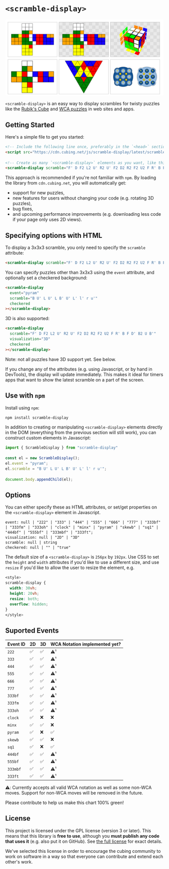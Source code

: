 # `<scramble-display>`

<img alt="Scramble demo" src="./screenshot.png" width="768">

`<scramble-display>` is an easy way to display scrambles for twisty puzzles like the [Rubik's Cube](https://en.wikipedia.org/wiki/Rubik%27s_Cube) and [WCA puzzles](https://www.worldcubeassociation.org/) in web sites and apps.

## Getting Started

Here's a simple file to get you started:

```html
<!-- Include the following line once, preferably in the `<head>` section. -->
<script src="https://cdn.cubing.net/js/scramble-display/latest/scramble-display.browser.js"></script>

<!-- Create as many `<scramble-display>` elements as you want, like this. -->
<scramble-display scramble="F' D F2 L2 U' R2 U' F2 D2 R2 F2 U2 F R' B F D' B2 U B'"></scramble-display>
```

This approach is recommended if you're not familiar with `npm`. By loading the library from `cdn.cubing.net`, you will automatically get:

- support for new puzzles,
- new features for users without changing your code (e.g. rotating 3D puzzles),
- bug fixes,
- and upcoming performance improvements (e.g. downloading less code if your page only uses 2D views).

## Specifying options with HTML

To display a 3x3x3 scramble, you only need to specify the `scramble` attribute:

```html
<scramble-display scramble="F' D F2 L2 U' R2 U' F2 D2 R2 F2 U2 F R' B F D' B2 U B'"></scramble-display>
```

You can specify puzzles other than 3x3x3 using the `event` attribute, and optionally set a checkered background:

```html
<scramble-display 
  event="pyram"
  scramble="B U' L U' L B' U' L' l' r u'"
  checkered
></scramble-display>
```

3D is also supported:

```html
<scramble-display
  scramble="F' D F2 L2 U' R2 U' F2 D2 R2 F2 U2 F R' B F D' B2 U B'"
  visualization="3D"
  checkered
></scramble-display>
```

Note: not all puzzles have 3D support yet. See below.

If you change any of the attributes (e.g. using Javascript, or by hand in DevTools), the display will update immediately. This makes it ideal for timers apps that want to show the latest scramble on a part of the screen.

## Use with `npm`

Install using `npm`:

```console
npm install scramble-display
```

In addition to creating or manipulating `<scramble-display>` elements directly in the DOM (everything from the previous section will still work), you can construct custom elements in Javascript:

```js
import { ScrambleDisplay } from "scramble-display"

const el = new ScrambleDisplay();
el.event = "pyram";
el.scramble = "B U' L U' L B' U' L' l' r u'";

document.body.appendChild(el);
```

## Options

You can either specify these as HTML attributes, or set/get properties on the `<scramble-display>` element in Javascript.

```
event: null | "222" | "333" | "444" | "555" | "666" | "777" | "333bf" | "333fm" | "333oh" | "clock" | "minx" | "pyram" | "skewb" | "sq1" | "444bf" | "555bf" | "333mbf" | "333ft";
visualization: null | "2D" | "3D"
scramble: null | string
checkered: null | "" | "true"
```

The default size of a `<scramble-display>` is `256px` by `192px`. Use CSS to set the `height` and `width` attributes if you'd like to use a different size, and use `resize` if you'd like to allow the user to resize the element, e.g.

```css
<style>
scramble-display {
  width: 30vh;
  height: 20vh;
  resize: both;
  overflow: hidden;
}
</style>
```

## Suported Events

| Event ID | 2D | 3D | WCA Notation implemented yet? |
| -| -| -| -|
| `222` | ✅ | ✅ | ⚠️¹ |
| `333` | ✅ | ✅ | ⚠️¹ |
| `444` | ✅ | ✅ | ⚠️¹ |
| `555` | ✅ | ✅ | ⚠️¹ |
| `666` | ✅ | ✅ | ⚠️¹ |
| `777` | ✅ | ✅ | ⚠️¹ |
| `333bf` | ✅ | ✅ | ⚠️¹ |
| `333fm` | ✅ | ✅ | ⚠️¹ |
| `333oh` | ✅ | ✅ | ⚠️¹ |
| `clock` | ✅ | ❌ | ❌ |
| `minx` | ✅ | ✅ | ❌ |
| `pyram` | ✅ | ❌ | ✅ |
| `skewb` | ✅ | ✅ | ❌ |
| `sq1` | ✅ | ❌ | ✅ |
| `444bf` | ✅ | ✅ | ⚠¹ |
| `555bf` | ✅ | ✅ | ⚠️¹ |
| `333mbf` | ✅ | ✅ | ⚠️¹ |
| `333ft` | ✅ | ✅ | ⚠️¹ |

⚠️: Currently accepts all valid WCA notation as well as some non-WCA moves. Support for non-WCA moves will be removed in the future.

Please contribute to help us make this chart 100% green!

## License

This project is licensed under the GPL license (version 3 or later). This means that this library is **free to use**, although you **must publish any code that uses it** (e.g. also put it on GitHub). See [the full license](./LICENSE.md) for exact details.

We've selected this license in order to encourage the cubing community to work on software in a way so that everyone can contribute and extend each other's work.
